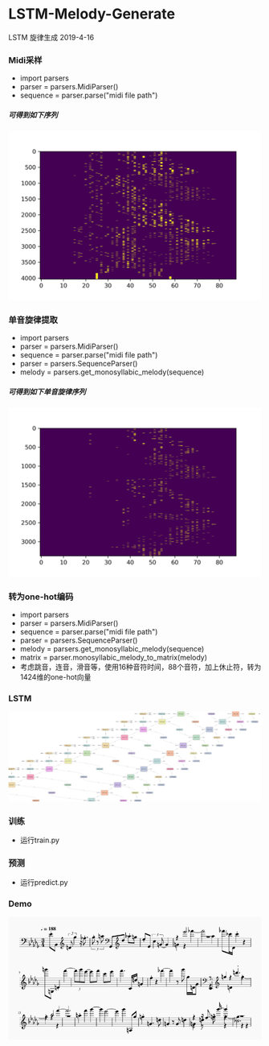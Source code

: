 # LSTM-Melody-Generate
LSTM 旋律生成 2019-4-16
### Midi采样
- import parsers
- parser = parsers.MidiParser()
- sequence = parser.parse("midi file path")
##### 可得到如下序列
![](./images/midi.png)
### 单音旋律提取
- import parsers
- parser = parsers.MidiParser()
- sequence = parser.parse("midi file path")
- parser = parsers.SequenceParser()
- melody = parsers.get_monosyllabic_melody(sequence)
##### 可得到如下单音旋律序列
![](./images/melody.png)
### 转为one-hot编码
- import parsers
- parser = parsers.MidiParser()
- sequence = parser.parse("midi file path")
- parser = parsers.SequenceParser()
- melody = parsers.get_monosyllabic_melody(sequence)
- matrix = parser.monosyllabic_melody_to_matrix(melody)
- 考虑跳音，连音，滑音等，使用16种音符时间，88个音符，加上休止符，转为1424维的one-hot向量
### LSTM
![](./images/LSTM.png)
### 训练
- 运行train.py
### 预测
- 运行predict.py
### Demo
![](./images/music.png)
